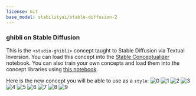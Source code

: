```yaml
---
license: mit
base_model: stabilityai/stable-diffusion-2
---
```

### ghibli on Stable Diffusion
This is the `<studio-ghibli>` concept taught to Stable Diffusion via Textual Inversion. You can load this concept into the [Stable Conceptualizer](https://colab.research.google.com/github/huggingface/notebooks/blob/main/diffusers/stable_conceptualizer_inference.ipynb) notebook. You can also train your own concepts and load them into the concept libraries using [this notebook](https://colab.research.google.com/github/huggingface/notebooks/blob/main/diffusers/sd_textual_inversion_training.ipynb).

Here is the new concept you will be able to use as a `style`:
![<studio-ghibli> 0](https://huggingface.co/sd-concepts-library/ghibli/resolve/main/concept_images/vanellope1.jpg)
![<studio-ghibli> 1](https://huggingface.co/sd-concepts-library/ghibli/resolve/main/concept_images/vanellope5.jpg)
![<studio-ghibli> 2](https://huggingface.co/sd-concepts-library/ghibli/resolve/main/concept_images/vanellope8.jpg)
![<studio-ghibli> 3](https://huggingface.co/sd-concepts-library/ghibli/resolve/main/concept_images/vanellope15.png)
![<studio-ghibli> 4](https://huggingface.co/sd-concepts-library/ghibli/resolve/main/concept_images/vanellope19.png)
![<studio-ghibli> 5](https://huggingface.co/sd-concepts-library/ghibli/resolve/main/concept_images/vanellope4.jpg)
![<studio-ghibli> 6](https://huggingface.co/sd-concepts-library/ghibli/resolve/main/concept_images/vanellope3.jpg)
![<studio-ghibli> 7](https://huggingface.co/sd-concepts-library/ghibli/resolve/main/concept_images/vanellope13.png)
![<studio-ghibli> 8](https://huggingface.co/sd-concepts-library/ghibli/resolve/main/concept_images/vanellope6.jpg)
![<studio-ghibli> 9](https://huggingface.co/sd-concepts-library/ghibli/resolve/main/concept_images/vanellope12.jpg)

